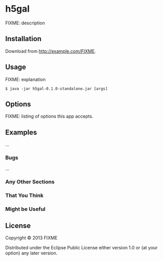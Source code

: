 # h5gal

FIXME: description

## Installation

Download from http://example.com/FIXME.

## Usage

FIXME: explanation

    $ java -jar h5gal-0.1.0-standalone.jar [args]

## Options

FIXME: listing of options this app accepts.

## Examples

...

### Bugs

...

### Any Other Sections
### That You Think
### Might be Useful

## License

Copyright © 2013 FIXME

Distributed under the Eclipse Public License either version 1.0 or (at
your option) any later version.
